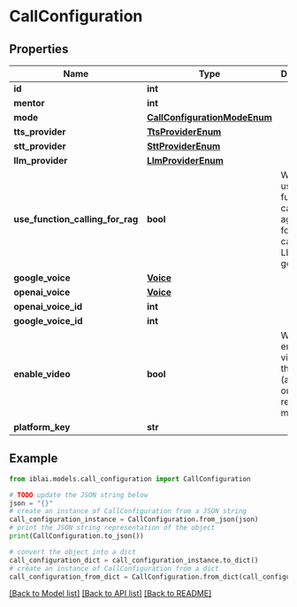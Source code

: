 # CallConfiguration


## Properties

Name | Type | Description | Notes
------------ | ------------- | ------------- | -------------
**id** | **int** |  | [readonly] 
**mentor** | **int** |  | 
**mode** | [**CallConfigurationModeEnum**](CallConfigurationModeEnum.md) |  | [optional] 
**tts_provider** | [**TtsProviderEnum**](TtsProviderEnum.md) |  | [optional] 
**stt_provider** | [**SttProviderEnum**](SttProviderEnum.md) |  | [optional] 
**llm_provider** | [**LlmProviderEnum**](LlmProviderEnum.md) |  | [optional] 
**use_function_calling_for_rag** | **bool** | Whether to use function calls in the agent or force RAG calls before LLM generation | [optional] 
**google_voice** | [**Voice**](Voice.md) |  | [optional] 
**openai_voice** | [**Voice**](Voice.md) |  | [optional] 
**openai_voice_id** | **int** |  | 
**google_voice_id** | **int** |  | 
**enable_video** | **bool** | Whether to enable video for the call. (applicable only for realtime mode) | [optional] 
**platform_key** | **str** |  | [readonly] 

## Example

```python
from iblai.models.call_configuration import CallConfiguration

# TODO update the JSON string below
json = "{}"
# create an instance of CallConfiguration from a JSON string
call_configuration_instance = CallConfiguration.from_json(json)
# print the JSON string representation of the object
print(CallConfiguration.to_json())

# convert the object into a dict
call_configuration_dict = call_configuration_instance.to_dict()
# create an instance of CallConfiguration from a dict
call_configuration_from_dict = CallConfiguration.from_dict(call_configuration_dict)
```
[[Back to Model list]](../README.md#documentation-for-models) [[Back to API list]](../README.md#documentation-for-api-endpoints) [[Back to README]](../README.md)


